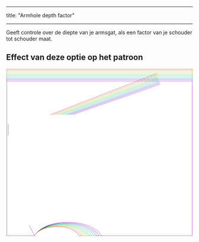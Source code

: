 - - -
title: "Armhole depth factor"
- - -

Geeft controle over de diepte van je armsgat, als een factor van je schouder tot schouder maat.

## Effect van deze optie op het patroon

![Deze afbeelding toont het effect van deze optie door meerdere varianten die een andere waarde hebben voor deze optie te vervangen](tamiko_armholedepthfactor_sample.svg "Effect of this option on the pattern")
